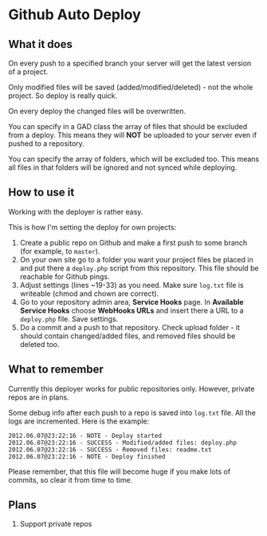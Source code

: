 Github Auto Deploy
==================

What it does
------------

On every push to a specified branch your server will get the latest version of a project.

Only modified files will be saved (added/modified/deleted) - not the whole project. So deploy is really quick.

On every deploy the changed files will be overwritten.

You can specify in a GAD class the array of files that should be excluded from a deploy. This means they will **NOT** be uploaded to your server even if pushed to a repository.

You can specify the array of folders, which will be excluded too. This means all files in that folders will be ignored and not synced while deploying.

How to use it
-------------

Working with the deployer is rather easy.

This is how I'm setting the deploy for own projects:

1. Create a public repo on Github and make a first push to some branch (for example, to `master`).
2. On your own site go to a folder you want your project files be placed in and put there a `deploy.php` script from this repository. This file should be reachable for Github pings.
3. Adjust settings (lines ~19-33) as you need. Make sure `log.txt` file is writeable (chmod and chown are correct).
4. Go to your repository admin area, **Service Hooks** page. In **Available Service Hooks** choose **WebHooks URLs** and insert there a URL to a `deploy.php` file. Save settings.
5. Do a commit and a push to that repository. Check upload folder - it should contain changed/added files, and removed files should be deleted too.

What to remember
----------------

Currently this deployer works for public repositories only. However, private repos are in plans.

Some debug info after each push to a repo is saved into `log.txt` file. All the logs are incremented. Here is the example:

    2012.06.07@23:22:16 - NOTE - Deploy started
    2012.06.07@23:22:16 - SUCCESS - Modified/added files: deploy.php
    2012.06.07@23:22:16 - SUCCESS - Removed files: readme.txt
    2012.06.07@23:22:16 - NOTE - Deploy finished

Please remember, that this file will become huge if you make lots of commits, so clear it from time to time.

Plans
-----

1. Support private repos